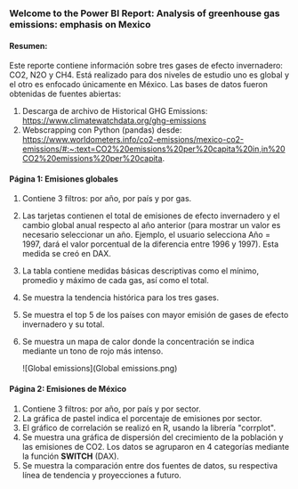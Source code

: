 ### Welcome to the Power BI Report: **Analysis of greenhouse gas emissions: emphasis on Mexico**

#### Resumen: 

Este reporte contiene información sobre tres gases de efecto invernadero: CO2, N2O y CH4.
Está realizado para dos niveles de estudio uno es global y el otro es enfocado únicamente en México.
Las bases de datos fueron obtenidas de fuentes abiertas:
1. Descarga de archivo de Historical GHG Emissions: https://www.climatewatchdata.org/ghg-emissions
2. Webscrapping con Python (pandas) desde: https://www.worldometers.info/co2-emissions/mexico-co2-emissions/#:~:text=CO2%20emissions%20per%20capita%20in,in%20CO2%20emissions%20per%20capita.

#### Página 1: Emisiones globales

1. Contiene 3 filtros: por año, por país y por gas.
2. Las tarjetas contienen el total de emisiones de efecto invernadero y el cambio global anual respecto al año anterior (para mostrar un valor es necesario seleccionar un año. Ejemplo, el usuario selecciona Año = 1997, dará el valor porcentual de la diferencia entre 1996 y 1997). Esta medida se creó en DAX.
3. La tabla contiene medidas básicas descriptivas como el mínimo, promedio y máximo de cada gas, así como el total.
4. Se muestra la tendencia histórica para los tres gases.
5. Se muestra el top 5 de los países con mayor emisión de gases de efecto invernadero y su total.
6. Se muestra un mapa de calor donde la concentración se indica mediante un tono de rojo más intenso.

   ![Global emissions](Global emissions.png)


#### Página 2: Emisiones de México

1. Contiene 3 filtros: por año, por país y por sector.
2. La gráfica de pastel indica el porcentaje de emisiones por sector.
3. El gráfico de correlación se realizó en R, usando la librería "corrplot".
4. Se muestra una gráfica de dispersión del crecimiento de la población y las emisiones de CO2. Los datos se agruparon en 4 categorías mediante la función **SWITCH** (DAX).
5. Se muestra la comparación entre dos fuentes de datos, su respectiva línea de tendencia y proyecciones a futuro.
